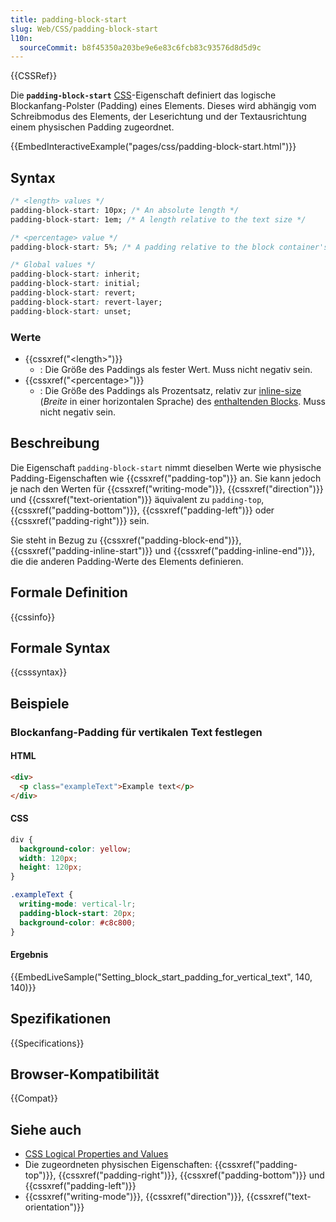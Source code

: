 ```yaml
---
title: padding-block-start
slug: Web/CSS/padding-block-start
l10n:
  sourceCommit: b8f45350a203be9e6e83c6fcb83c93576d8d5d9c
---
```


{{CSSRef}}

Die **`padding-block-start`** [CSS](/de/docs/Web/CSS)-Eigenschaft definiert das logische Blockanfang-Polster (Padding) eines Elements. Dieses wird abhängig vom Schreibmodus des Elements, der Leserichtung und der Textausrichtung einem physischen Padding zugeordnet.

{{EmbedInteractiveExample("pages/css/padding-block-start.html")}}

## Syntax

```css
/* <length> values */
padding-block-start: 10px; /* An absolute length */
padding-block-start: 1em; /* A length relative to the text size */

/* <percentage> value */
padding-block-start: 5%; /* A padding relative to the block container's width */

/* Global values */
padding-block-start: inherit;
padding-block-start: initial;
padding-block-start: revert;
padding-block-start: revert-layer;
padding-block-start: unset;
```

### Werte

- {{cssxref("&lt;length&gt;")}}
  - : Die Größe des Paddings als fester Wert. Muss nicht negativ sein.
- {{cssxref("&lt;percentage&gt;")}}
  - : Die Größe des Paddings als Prozentsatz, relativ zur [inline-size](/de/docs/Web/CSS/CSS_display/Block_and_inline_layout_in_normal_flow) (_Breite_ in einer horizontalen Sprache) des [enthaltenden Blocks](/de/docs/Web/CSS/CSS_display/Containing_block). Muss nicht negativ sein.

## Beschreibung

Die Eigenschaft `padding-block-start` nimmt dieselben Werte wie physische Padding-Eigenschaften wie {{cssxref("padding-top")}} an. Sie kann jedoch je nach den Werten für {{cssxref("writing-mode")}}, {{cssxref("direction")}} und {{cssxref("text-orientation")}} äquivalent zu `padding-top`, {{cssxref("padding-bottom")}}, {{cssxref("padding-left")}} oder {{cssxref("padding-right")}} sein.

Sie steht in Bezug zu {{cssxref("padding-block-end")}}, {{cssxref("padding-inline-start")}} und {{cssxref("padding-inline-end")}}, die die anderen Padding-Werte des Elements definieren.

## Formale Definition

{{cssinfo}}

## Formale Syntax

{{csssyntax}}

## Beispiele

### Blockanfang-Padding für vertikalen Text festlegen

#### HTML

```html
<div>
  <p class="exampleText">Example text</p>
</div>
```

#### CSS

```css
div {
  background-color: yellow;
  width: 120px;
  height: 120px;
}

.exampleText {
  writing-mode: vertical-lr;
  padding-block-start: 20px;
  background-color: #c8c800;
}
```

#### Ergebnis

{{EmbedLiveSample("Setting_block_start_padding_for_vertical_text", 140, 140)}}

## Spezifikationen

{{Specifications}}

## Browser-Kompatibilität

{{Compat}}

## Siehe auch

- [CSS Logical Properties and Values](/de/docs/Web/CSS/CSS_logical_properties_and_values)
- Die zugeordneten physischen Eigenschaften: {{cssxref("padding-top")}}, {{cssxref("padding-right")}}, {{cssxref("padding-bottom")}} und {{cssxref("padding-left")}}
- {{cssxref("writing-mode")}}, {{cssxref("direction")}}, {{cssxref("text-orientation")}}
